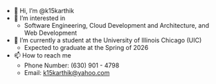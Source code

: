 - 👋 Hi, I’m @k15karthik
- 👀 I’m interested in
  - Software Engineering, Cloud Development and Architecture, and Web Development
- 🌱 I’m currently a student at the University of Illinois Chicago (UIC)
   - Expected to graduate at the Spring of 2026
- 📫 How to reach me
  - Phone Number: (630) 901 - 4798
  - Email: k15karthik@yahoo.com

